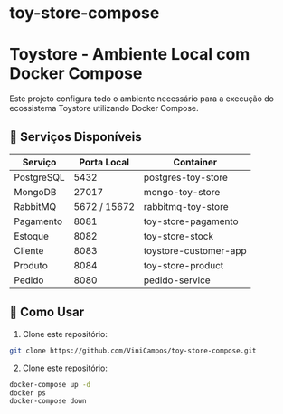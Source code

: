 # toy-store-compose

# Toystore - Ambiente Local com Docker Compose

Este projeto configura todo o ambiente necessário para a execução do ecossistema Toystore utilizando Docker Compose.

## 🚀 Serviços Disponíveis

| Serviço      | Porta Local | Container               |
|--------------|-------------|--------------------------|
| PostgreSQL   | 5432        | postgres-toy-store       |
| MongoDB      | 27017       | mongo-toy-store          |
| RabbitMQ     | 5672 / 15672| rabbitmq-toy-store       |
| Pagamento    | 8081        | toy-store-pagamento      |
| Estoque      | 8082        | toy-store-stock          |
| Cliente      | 8083        | toystore-customer-app    |
| Produto      | 8084        | toy-store-product        |
| Pedido       | 8080        | pedido-service           |

## 🔧 Como Usar

1. Clone este repositório:

```bash
git clone https://github.com/ViniCampos/toy-store-compose.git
```

2. Clone este repositório:
```bash
docker-compose up -d
docker ps
docker-compose down

```
